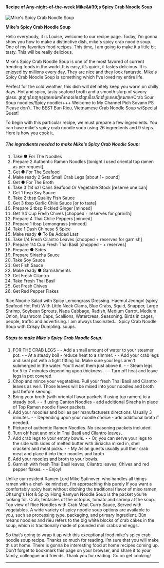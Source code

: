             

#### Recipe of Any-night-of-the-week Mike&amp;#39;s Spicy Crab Noodle Soup

![Mike's Spicy Crab Noodle Soup](https://img-global.cpcdn.com/recipes/d5fc202cbe984694/751x532cq70/mikes-spicy-crab-noodle-soup-recipe-main-photo.jpg)

**Mike's Spicy Crab Noodle Soup**

Hello everybody, it is Louise, welcome to our recipe page. Today, I’m gonna show you how to make a distinctive dish, mike's spicy crab noodle soup. One of my favorites food recipes. This time, I am going to make it a little bit tasty. This will be really delicious.

Mike's Spicy Crab Noodle Soup is one of the most favored of current trending foods in the world. It is easy, it’s quick, it tastes delicious. It is enjoyed by millions every day. They are nice and they look fantastic. Mike's Spicy Crab Noodle Soup is something which I’ve loved my entire life.

Perfect for the cold weather, this dish will definitely keep you warm on chilly days. Hot and spicy, tasty seafood broth and a smooth slurp of savory glass. ឆ្ងាញ់ៗនំបញ្ចុកខួរក្ដាមបង់កាពិមានលក់នៅផ្សារប៊ីនហ័រនៅប្រទេសវៀតណាម/Crab Sour Soup noodles/Spicy noodle/+++ Welcome to My Channel Pich Sovann PS Please don't. The BEST Bun Rieu, Vietnamese Crab Noodle Soup w/Special Guest!

To begin with this particular recipe, we must prepare a few ingredients. You can have mike's spicy crab noodle soup using 26 ingredients and 9 steps. Here is how you cook it.

##### The ingredients needed to make Mike's Spicy Crab Noodle Soup:

1.  Take ● For The Noodles
2.  Prepare 2 Authentic Ramen Noodles \[tonight i used oriental top ramen as per request\]
3.  Get ● For The Seafood
4.  Make ready 2 Sets Small Crab Legs \[about 1+ pound\]
5.  Get ● For The Broth
6.  Take 3 (14 oz) Cans Seafood Or Vegetable Stock \[reserve one can\]
7.  Get 1 tbsp Soy Sauce
8.  Take 2 tbsp Quality Fish Sauce
9.  Get 3 tbsp Garlic Chile Sauce \[or to taste\]
10.  Prepare 2 tbsp Pickled Ginger \[minced\]
11.  Get 1/4 Cup Fresh Chives \[chopped + reserves for garnish\]
12.  Prepare 4 Thai Chilie Peppers \[minced\]
13.  Prepare 1 tbsp Lemongrass \[minced\]
14.  Take 1 Dash Chinese 5 Spice
15.  Make ready ● To Be Added Last
16.  Take 1/4 Fresh Cilantro Leaves \[chopped + reserves for garnish\]
17.  Prepare 1/4 Cup Fresh Thai Basil \[chopped - + reserves\]
18.  Prepare ● Sides
19.  Prepare Siriacha Sauce
20.  Take Soy Sauce
21.  Get Fish Sauce
22.  Make ready ● Garnishments
23.  Get Fresh Cilantro
24.  Take Fresh Thai Basil
25.  Get Fresh Chives
26.  Get Red Pepper Flakes

Rice Noodle Salad with Spicy Lemongrass Dressing. Haemul Jeongol (spicy Seafood Hot Pot) With Little Neck Clams, Blue Crabs, Squid, Snapper, Large Shrimp, Soybean Sprouts, Napa Cabbage, Radish, Medium Carrot, Medium Onion, Mushroom Caps, Scallions, Watercress, Seasoning. Birds in cages, people, traffic and advertising. I am always fascinated… Spicy Crab Noodle Soup with Crispy Dumpling. soups.

##### Steps to make Mike's Spicy Crab Noodle Soup:

1.  FOR THE CRAB LEGS - - Add a small amount of water to your steamer pot. - - At a steady boil - reduce heat to a simmer. - - Add your crab legs and seal pot with a tight fitting lid. Make sure your legs aren't submerged in the water. You'll want them just above it. - - Steam legs for 5 to 7 minutes depending upon thickness. - - Turn off heat and leave legs in pot covered.
2.  Chop and mince your vegetables. Pull your fresh Thai Basil and Cilantro leaves as well. Those leaves will be mixed into your noodles and broth just before serving.
3.  Bring your broth \[with oriental flavor packets if using top ramen\] to a steady boil. - - If using Canton Noodles - add additional Siracha in place of Top Ramen noodle flavor packets.
4.  Add your noodles and boil as per manufacturers directions. Usually 3 minutes. - - Depending upon your noodle choice - add additional broth if needed.
5.  Picture of authentic Ramen Noodles. No seasoning packets included.
6.  Turn off heat and mix in Thai Basil and Cilantro leaves.
7.  Add crab legs to your empty bowls. - - Or, you can serve your legs to the side with sides of melted butter with Siriacha mixed in, shell crackers and meat picks. - - My Asian guests usually pull their crab meat and place it into their noodles and broth.
8.  Add your noodles and broth to your bowls.
9.  Garnish with fresh Thai Basil leaves, Cilantro leaves, Chives and red pepper flakes. - - Enjoy!

Unlike our resident Ramen Lord Mike Satinover, who handles all things ramen with a chef-like mindset, I'm approaching this purely If you want a comfortably spicy heat without ditching the traditional flavor of miso ramen, Ohsung's Hot & Spicy Hong Ramyun Noodle Soup is the packet you're looking for. Crab, tentacles of the octopus, tomato and shrimp at the soup. Top view of Rice Noodles with Crab Meat Curry Sauce, Served with vegetables. A wide variety of spicy noodle soup options are available to you, such as processing type, packaging, and primary ingredient. Bún means noodles and riêu refers to the big white blocks of crab cakes in the soup, which is traditionally made of pounded mini crabs and eggs.

So that’s going to wrap it up with this exceptional food mike's spicy crab noodle soup recipe. Thanks so much for reading. I’m sure that you will make this at home. There is gonna be interesting food at home recipes coming up. Don’t forget to bookmark this page on your browser, and share it to your family, colleague and friends. Thank you for reading. Go on get cooking!

* * *